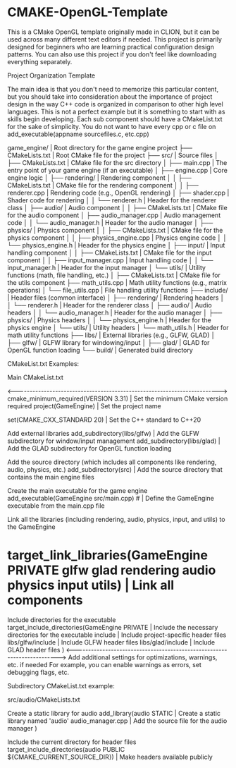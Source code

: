 # CMAKE-OpenGL-Template
This is a CMake OpenGL template originally made in CLION, but it can be used across many different text editors if needed. This project is primarily designed for beginners who are learning practical configuration design patterns. You can also use this project if you don't feel like downloading everything separately.


Project Organization Template

The main idea is that you don't need to memorize this particular content, but you should take into
consideration about the importance of project design in the way C++ code is organized in comparison to other
high level languages. This is not a perfect example but it is something to start with as skills begin developing.
Each sub component should have a CMakeList.txt for the sake of simplicity. You do not want to have every cpp or c
file on add_executable(appname sourcefiles.c, etc.cpp)

game_engine/                  | Root directory for the game engine project
├── CMakeLists.txt            | Root CMake file for the project
├── src/                      | Source files
│   ├── CMakeLists.txt        | CMake file for the src directory
│   ├── main.cpp              | The entry point of your game engine (if an executable)
│   ├── engine.cpp            | Core engine logic
│   ├── rendering/            | Rendering component
│   │   ├── CMakeLists.txt    | CMake file for the rendering component
│   │   ├── renderer.cpp      | Rendering code (e.g., OpenGL rendering)
    │   ├── shader.cpp        | Shader code for rendering
│   │   └── renderer.h        | Header for the renderer class
│   ├── audio/                | Audio component
│   │   ├── CMakeLists.txt    | CMake file for the audio component
    │   ├── audio_manager.cpp | Audio management code
│   │   └── audio_manager.h   | Header for the audio manager
│   ├── physics/              | Physics component
│   │   ├── CMakeLists.txt    | CMake file for the physics component
│   │   ├── physics_engine.cpp | Physics engine code
│   │   └── physics_engine.h   | Header for the physics engine
│   ├── input/                | Input handling component
│   │   ├── CMakeLists.txt    | CMake file for the input component
│   │   ├── input_manager.cpp | Input handling code
│   │   └── input_manager.h   | Header for the input manager
│   └── utils/                | Utility functions (math, file handling, etc.)
│       ├── CMakeLists.txt    | CMake file for the utils component
       ├── math_utils.cpp    | Math utility functions (e.g., matrix operations)
│       └── file_utils.cpp    | File handling utility functions
├── include/                  | Header files (common interface)
│   ├── rendering/            | Rendering headers
│   │   └── renderer.h        | Header for the renderer class
│   ├── audio/                | Audio headers
│   │   └── audio_manager.h   | Header for the audio manager
│   ├── physics/              | Physics headers
│   │   └── physics_engine.h  | Header for the physics engine
│   └── utils/                | Utility headers
│       └── math_utils.h      | Header for math utility functions
├── libs/                     | External libraries (e.g., GLFW, GLAD)
│   ├── glfw/                 | GLFW library for windowing/input
│   ├── glad/                 | GLAD for OpenGL function loading
└── build/                   | Generated build directory

 CMakeList.txt Examples:

 Main CMakeList.txt

 <------------------------------------------------------------------------>
 cmake_minimum_required(VERSION 3.31)                                 | Set the minimum CMake version required
 project(GameEngine)                                                  | Set the project name

 set(CMAKE_CXX_STANDARD 20)                                           | Set the C++ standard to C++20

  Add external libraries
add_subdirectory(libs/glfw)                                          | Add the GLFW subdirectory for window/input management
add_subdirectory(libs/glad)                                          | Add the GLAD subdirectory for OpenGL function loading

  Add the source directory (which includes all components like rendering, audio, physics, etc.)
add_subdirectory(src)                                                | Add the source directory that contains the main engine files

  Create the main executable for the game engine
add_executable(GameEngine src/main.cpp)  # | Define the GameEngine executable from the main.cpp file

  Link all the libraries (including rendering, audio, physics, input, and utils) to the GameEngine
# target_link_libraries(GameEngine PRIVATE glfw glad rendering audio physics input utils)  | Link all components

Include directories for the executable
target_include_directories(GameEngine PRIVATE                        | Include the necessary directories for the executable
        include                                                      | Include project-specific header files
        libs/glfw/include                                            | Include GLFW header files
        libs/glad/include                                            | Include GLAD header files
)
 <------------------------------------------------------------------------>
Add additional settings for optimizations, warnings, etc. if needed
For example, you can enable warnings as errors, set debugging flags, etc.

Subdirectory CMakeList.txt example:

src/audio/CMakeLists.txt

Create a static library for audio
add_library(audio STATIC                   | Create a static library named 'audio'
       audio_manager.cpp                   | Add the source file for the audio manager
)

Include the current directory for header files
target_include_directories(audio PUBLIC ${CMAKE_CURRENT_SOURCE_DIR})   | Make headers available publicly
